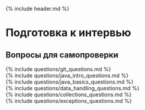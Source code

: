 {% include header.md %}

Подготовка к интервью
====================

Вопросы для самопроверки
---------------------
{% include questions/git_questions.md %}  
{% include questions/java_intro_questions.md %}  
{% include questions/java_basics_questions.md %}  
{% include questions/data_handling_questions.md %}  
{% include questions/collections_questions.md %}  
{% include questions/exceptions_questions.md %}  